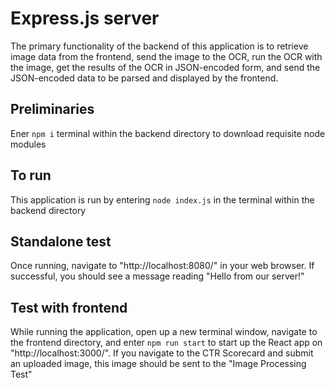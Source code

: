 # Express.js server

The primary functionality of the backend of this application is to retrieve image data from the frontend, send the image to the OCR, run the OCR with the image, get the results of the OCR in JSON-encoded form, and send the JSON-encoded data to be parsed and displayed by the frontend.

## Preliminaries

Ener `npm i` terminal within the backend directory to download requisite node modules

## To run

This application is run by entering `node index.js` in the terminal within the backend directory

## Standalone test

Once running, navigate to "http://localhost:8080/" in your web browser. If successful, you should see a message reading "Hello from our server!"

## Test with frontend

While running the application, open up a new terminal window, navigate to the frontend directory, and enter `npm run start` to start up the React app on "http://localhost:3000/". If you navigate to the CTR Scorecard and submit an uploaded image, this image should be sent to the "Image Processing Test"